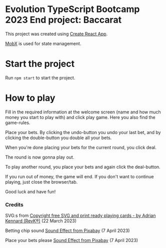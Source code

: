 # Evolution TypeScript Bootcamp 2023 End project: Baccarat

This project was created using [Create React App](https://github.com/facebook/create-react-app).

[MobX](https://mobx.js.org/README.html) is used for state management.

# Start the project

Run `npm start` to start the project.

# How to play

Fill in the required information at the welcome screen (name and how much money you start to play with) and click play game. Here you also find the game-rules.

Place your bets. By clicking the undo-button you undo your last bet, and by clicking the double-button you double all your bets.

When you're done placing your bets for the current round, you click deal. 

The round is now gonna play out.

To play another round, you place your bets and again click the deal-button.

If you run out of money, the game will end. If you don't want to continue playing, just close the browser/tab.

Good luck and have fun!

### Credits
SVG:s from [Copyright free SVG and print ready playing cards - by Adrian Kennard (RevK®)](https://www.me.uk/cards/) (22 March 2023)

Betting chip sound [Sound Effect from Pixabay](https://pixabay.com/sound-effects/?utm_source=link-attribution&amp;utm_medium=referral&amp;utm_campaign=music&amp;utm_content=89563) (7 April 2023)

Place your bets please
[Sound Effect from Pixabay](https://pixabay.com/?utm_source=link-attribution&amp;utm_medium=referral&amp;utm_campaign=music&amp;utm_content=28110) (7 April 2023)


<!-- # Getting Started with Create React App

This project was bootstrapped with [Create React App](https://github.com/facebook/create-react-app). -->

<!-- ## Available Scripts

In the project directory, you can run:

### `npm start`

Runs the app in the development mode.\
Open [http://localhost:3000](http://localhost:3000) to view it in the browser.

The page will reload if you make edits.\
You will also see any lint errors in the console.

### `npm test`

Launches the test runner in the interactive watch mode.\
See the section about [running tests](https://facebook.github.io/create-react-app/docs/running-tests) for more information.

### `npm run build`

Builds the app for production to the `build` folder.\
It correctly bundles React in production mode and optimizes the build for the best performance.

The build is minified and the filenames include the hashes.\
Your app is ready to be deployed!

See the section about [deployment](https://facebook.github.io/create-react-app/docs/deployment) for more information. -->

<!-- ### `npm run eject`

**Note: this is a one-way operation. Once you `eject`, you can’t go back!**

If you aren’t satisfied with the build tool and configuration choices, you can `eject` at any time. This command will remove the single build dependency from your project.

Instead, it will copy all the configuration files and the transitive dependencies (webpack, Babel, ESLint, etc) right into your project so you have full control over them. All of the commands except `eject` will still work, but they will point to the copied scripts so you can tweak them. At this point you’re on your own.

You don’t have to ever use `eject`. The curated feature set is suitable for small and middle deployments, and you shouldn’t feel obligated to use this feature. However we understand that this tool wouldn’t be useful if you couldn’t customize it when you are ready for it. -->

<!-- ## Learn More

You can learn more in the [Create React App documentation](https://facebook.github.io/create-react-app/docs/getting-started).

To learn React, check out the [React documentation](https://reactjs.org/). -->
